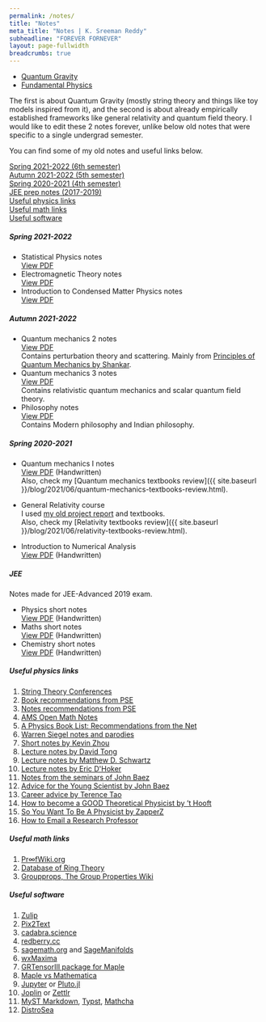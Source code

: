 ```yaml
---
permalink: /notes/
title: "Notes"
meta_title: "Notes | K. Sreeman Reddy"
subheadline: "FOREVER FORNEVER"
layout: page-fullwidth
breadcrumbs: true
---
```

- <a href='{{ site.baseurl }}/files/QG.pdf' target="_blank">Quantum Gravity</a><br>
- <a href='{{ site.baseurl }}/files/FP.pdf' target="_blank">Fundamental Physics</a><br>

The first is about Quantum Gravity (mostly string theory and things like toy models inspired from it), and the second is about already empirically established frameworks like general relativity and quantum field theory. I would like to edit these 2 notes forever, unlike below old notes that were specific to a single undergrad semester.

You can find some of my old notes and useful links below.

[Spring 2021-2022 (6th semester)](#spring-2021-2022)<br>
[Autumn 2021-2022 (5th semester)](#autumn-2021-2022)<br>
[Spring 2020-2021 (4th semester)](#spring-2020-2021)<br>
[JEE prep notes (2017-2019)](#jee)<br>
[Useful physics links](#useful-physics-links)<br>
[Useful math links](#useful-math-links)<br>
[Useful software](#useful-software)

##### Spring 2021-2022
- Statistical Physics notes<br>
<a href='{{ site.baseurl }}/files/StatPhy.pdf' target="_blank">View PDF</a><br>
- Electromagnetic Theory notes<br>
<a href='{{ site.baseurl }}/files/EMT.pdf' target="_blank">View PDF</a><br>
- Introduction to Condensed Matter Physics notes<br>
<a href='{{ site.baseurl }}/files/CondMat.pdf' target="_blank">View PDF</a><br>

##### Autumn 2021-2022
- Quantum mechanics 2 notes<br>
<a href='{{ site.baseurl }}/files/QM2.pdf' target="_blank">View PDF</a><br>
Contains perturbation theory and scattering. Mainly from <a href='https://www.google.co.in/books/edition/Principles_of_Quantum_Mechanics/sDvrBwAAQBAJ?hl=en&gbpv=1&printsec=frontcover' target="_blank">Principles of Quantum Mechanics by Shankar</a>.<br>
- Quantum mechanics 3 notes<br>
<a href='{{ site.baseurl }}/files/QM3.pdf' target="_blank">View PDF</a><br>
Contains relativistic quantum mechanics and scalar quantum field theory.
- Philosophy notes<br>
<a href='{{ site.baseurl }}/files/Philosophy.pdf' target="_blank">View PDF</a><br>
Contains Modern philosophy and Indian philosophy.<br>
##### Spring 2020-2021

- Quantum mechanics I notes<br>
<a href='{{ site.baseurl }}/files/QM1.pdf' target="_blank">View PDF</a> (Handwritten)<br>
Also, check my [Quantum mechanics textbooks review]({{ site.baseurl }}/blog/2021/06/quantum-mechanics-textbooks-review.html).

- General Relativity course<br>
I used <a href='{{ site.baseurl }}/projects/#special-and-general-relativity-april-2020'>my old project report</a> and textbooks.<br>
Also, check my [Relativity textbooks review]({{ site.baseurl }}/blog/2021/06/relativity-textbooks-review.html).

- Introduction to Numerical Analysis<br>
<a href='{{ site.baseurl }}/files/NA.pdf' target="_blank">View PDF</a> (Handwritten)<br>
##### JEE

Notes made for JEE-Advanced 2019 exam.
- Physics short notes<br>
<a href='{{ site.baseurl }}/files/P.pdf' target="_blank">View PDF</a> (Handwritten)<br>
- Maths short notes<br>
<a href='{{ site.baseurl }}/files/M.pdf' target="_blank">View PDF</a> (Handwritten)<br>
- Chemistry short notes<br>
<a href='{{ site.baseurl }}/files/C.pdf' target="_blank">View PDF</a> (Handwritten)<br>

##### Useful physics links

1. <a href='https://www.stringwiki.org/wiki/Conferences' target="_blank">String Theory Conferences</a><br>
1. <a href='https://physics.stackexchange.com/questions/12175/book-recommendations' target="_blank">Book recommendations from PSE</a><br>
1. <a href='https://physics.stackexchange.com/questions/101187/best-sets-of-physics-lecture-notes-and-articles' target="_blank">Notes recommendations from PSE</a><br>
1. <a href='https://www.ams.org/open-math-notes' target="_blank">AMS Open Math Notes</a><br>
1. <a href='https://math.ucr.edu/home/baez/physics/Administrivia/booklist.html' target="_blank">A Physics Book List: Recommendations from the Net</a><br>
1. <a href='http://insti.physics.sunysb.edu/~siegel/' target="_blank">Warren Siegel notes and parodies</a><br>
1. <a href='https://knzhou.github.io/#lectures' target="_blank">Short notes by Kevin Zhou</a><br>
1. <a href='http://www.damtp.cam.ac.uk/user/tong/teaching.html' target="_blank">Lecture notes by David Tong</a><br>
1. <a href='https://scholar.harvard.edu/schwartz/teaching' target="_blank">Lecture notes by Matthew D. Schwartz </a><br>
1. <a href='https://www.pa.ucla.edu/faculty-websites/dhoker-lecture-notes.html' target="_blank">Lecture notes by Eric D'Hoker</a><br>
1. <a href='https://math.ucr.edu/home/baez/QG.html' target="_blank">Notes from the seminars of John Baez</a><br>
1. <a href='https://math.ucr.edu/home/baez/advice.html' target="_blank">Advice for the Young Scientist by John Baez</a><br>
1. <a href='https://terrytao.wordpress.com/career-advice/' target="_blank">Career advice by Terence Tao</a><br>
1. <a href='https://goodtheorist.science/' target="_blank">How to become a GOOD Theoretical Physicist by ’t Hooft</a><br>
1. <a href='https://docs.google.com/document/d/1KBovBeg_kl6nAk8fTBYQdHMo8o3o0IgunPE3R7_OEHM/edit' target="_blank">So You Want To Be A Physicist by ZapperZ</a><br>
1. <a href='https://ugr.ue.ucsc.edu/email' target="_blank">How to Email a Research Professor</a><br>

##### Useful math links

1) <a href='https://proofwiki.org/wiki/Main_Page' target="_blank">Pr∞fWiki.org</a><br>
2) <a href='https://ringtheory.herokuapp.com/' target="_blank">Database of Ring Theory</a><br>
3) <a href='https://groupprops.subwiki.org/wiki/Main_Page' target="_blank">Groupprops, The Group Properties Wiki</a><br>

##### Useful software

1. <a href='https://zulip.com/for/research/' target="_blank">Zulip</a><br>
1. <a href='https://github.com/breezedeus/pix2text' target="_blank">Pix2Text</a><br>
1. <a href='https://cadabra.science/' target="_blank">cadabra.science</a><br>
1. <a href='http://redberry.cc/' target="_blank">redberry.cc</a><br>
1. <a href='https://www.sagemath.org/' target="_blank">sagemath.org</a> and <a href='https://sagemanifolds.obspm.fr/' target="_blank">SageManifolds</a><br>
1. <a href='http://wxmaxima-developers.github.io/wxmaxima/' target="_blank">wxMaxima</a><br>
1. <a href='https://github.com/grtensor/grtensor' target="_blank">GRTensorIII package for Maple</a><br>
1. <a href='https://www.maplesoft.com/products/maple/compare/HowMapleComparestoMathematica.pdf' target="_blank">Maple vs Mathematica</a><br>
1. <a href='https://jupyter.org/' target="_blank">Jupyter</a> or <a href='https://plutojl.org' target="_blank">Pluto.jl</a><br>
1. <a href='https://joplinapp.org/' target="_blank">Joplin</a> or <a href='https://www.zettlr.com/' target="_blank">Zettlr</a><br>
1. <a href='https://mystmd.org/' target="_blank">MyST Markdown</a>, <a href='https://typst.app/' target="_blank">Typst</a>, <a href='https://www.mathcha.io/' target="_blank">Mathcha</a><br>
1. <a href='https://distrosea.com' target="_blank">DistroSea</a>
